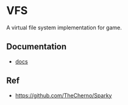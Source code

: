 # VFS

A virtual file system implementation for game.

## Documentation

* [docs](https://hackmd.io/7v9oP_eQTGuKuhRU4nVXUw?view)

## Ref

* <https://github.com/TheCherno/Sparky>
